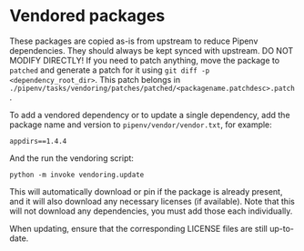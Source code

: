 # Vendored packages

These packages are copied as-is from upstream to reduce Pipenv dependencies.
They should always be kept synced with upstream. DO NOT MODIFY DIRECTLY! If
you need to patch anything, move the package to `patched` and generate a
patch for it using `git diff -p <dependency_root_dir>`. This patch belongs
in `./pipenv/tasks/vendoring/patches/patched/<packagename.patchdesc>.patch`.

To add a vendored dependency or to update a single dependency, add the package
name and version to `pipenv/vendor/vendor.txt`, for example:

```
appdirs==1.4.4
```

And the run the vendoring script:

```
python -m invoke vendoring.update
```

This will automatically download or pin if the package is already present,
and it will also download any necessary licenses (if available).
Note that this will not download any dependencies, you must add those each
individually.

When updating, ensure that the corresponding LICENSE files are still 
up-to-date.

